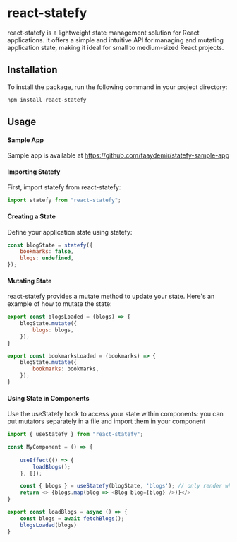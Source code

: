 # react-statefy
react-statefy is a lightweight state management solution for React applications. It offers a simple and intuitive API for managing and mutating application state, making it ideal for small to medium-sized React projects.

## Installation
To install the package, run the following command in your project directory:

```bash
npm install react-statefy
```

## Usage

#### Sample App
Sample app is available at
https://github.com/faaydemir/statefy-sample-app

#### Importing Statefy
First, import statefy from react-statefy:
```javascript
import statefy from "react-statefy";
```

#### Creating a State
Define your application state using statefy:
```javascript
const blogState = statefy({
    bookmarks: false,
    blogs: undefined,
});
```

#### Mutating State
react-statefy provides a mutate method to update your state. Here's an example of how to mutate the state:
```javascript
export const blogsLoaded = (blogs) => {
    blogState.mutate({
        blogs: blogs,
    });
}

export const bookmarksLoaded = (bookmarks) => {
    blogState.mutate({
        bookmarks: bookmarks,
    });
}

```

#### Using State in Components
Use the useStatefy hook to access your state within components:
you can put mutators separately in a file and import them in your component

```javascript
import { useStatefy } from "react-statefy";

const MyComponent = () => {
    
    useEffect(() => {
        loadBlogs();
    }, []);

    const { blogs } = useStatefy(blogState, 'blogs'); // only render when blogs change
    return <> {blogs.map(blog => <Blog blog={blog} />)}</>
}
```

```javascript
export const loadBlogs = async () => {
    const blogs = await fetchBlogs();
    blogsLoaded(blogs)
}
```